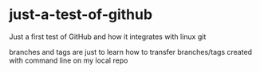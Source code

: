 # just-a-test-of-github
Just a first test of GitHub and how it integrates with linux git

branches and tags are just to learn how to transfer branches/tags created with command line on my local repo
